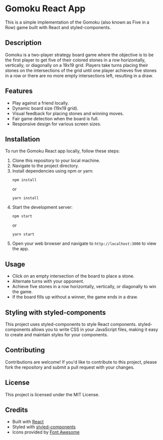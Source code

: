 # Gomoku React App

This is a simple implementation of the Gomoku (also known as Five in a Row) game built with React and styled-components.

## Description

Gomoku is a two-player strategy board game where the objective is to be the first player to get five of their colored stones in a row horizontally, vertically, or diagonally on a 19x19 grid. Players take turns placing their stones on the intersections of the grid until one player achieves five stones in a row or there are no more empty intersections left, resulting in a draw.

## Features

- Play against a friend locally.
- Dynamic board size (19x19 grid).
- Visual feedback for placing stones and winning moves.
- Fair game detection when the board is full.
- Responsive design for various screen sizes.

## Installation

To run the Gomoku React app locally, follow these steps:

1. Clone this repository to your local machine.
2. Navigate to the project directory.
3. Install dependencies using npm or yarn:
   ```
   npm install
   ```
   or
   ```
   yarn install
   ```
4. Start the development server:
   ```
   npm start
   ```
   or
   ```
   yarn start
   ```
5. Open your web browser and navigate to `http://localhost:3000` to view the app.

## Usage

- Click on an empty intersection of the board to place a stone.
- Alternate turns with your opponent.
- Achieve five stones in a row horizontally, vertically, or diagonally to win the game.
- If the board fills up without a winner, the game ends in a draw.

## Styling with styled-components

This project uses styled-components to style React components. styled-components allows you to write CSS in your JavaScript files, making it easy to create and maintain styles for your components.

## Contributing

Contributions are welcome! If you'd like to contribute to this project, please fork the repository and submit a pull request with your changes.

## License

This project is licensed under the MIT License.

## Credits

- Built with [React](https://reactjs.org/)
- Styled with [styled-components](https://styled-components.com/)
- Icons provided by [Font Awesome](https://fontawesome.com/)
